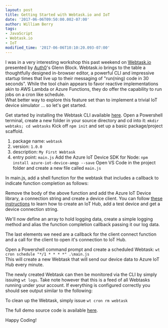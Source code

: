 ```yaml
---
layout: post
title: Getting Started with Webtask.io and IoT
date: '2017-06-06T09:50:00.002-07:00'
author: William Berry
tags:
- JavaScript
- Webtask.io
- IoT
modified_time: '2017-06-06T10:10:20.093-07:00'
---
```


I was in a very interesting workshop this past weekend on 
[Webtask.io](http://webtask.io/) presented by [Auth0](https://auth0.com/)'s 
Glenn Block.  Webtask.io brings to the table a thoughtfully designed 
in-browser editor, a powerful CLI and impressive startup times that live up to 
their messaging of "run(ning) code in 30 seconds".  While the tool chain 
appears to favor reactive implementations akin to AWS Lambda or Azure 
Functions, they do offer the capability to run jobs on a cron like schedule.  
What better way to explore this feature set than to implement a trivial IoT 
device simulator ... so let's get started. 

Get started by installing the Webtask CLI available 
[here](https://webtask.io/docs/101). Open a Powershell terminal, create a 
new folder in your source directory and cd into it: 
```mkdir webtaks; cd webtasks``` 
Kick off `npm init` and set up a basic package/project scaffold.
1. package name: `webtask` 
1. version: `1.0.0` 
1. description: `My First Webtask` 
1. entry point: `main.js` 
Add the Azure IoT Device SDK for Node: 
```npm install azure-iot-device-amqp --save``` 
Open VS Code in the project folder and create a new file called `main.js` 

In main.js, add a shell function for the webtask that includes a callback to 
indicate function completion as follows: 

<script src="https://gist.github.com/WilliamBerryiii/b6001c23247afdbfc31e1a6f28407f09.js?file=main.js_shell"></script> 

Remove the body of the above function and add the Azure IoT Device library, a 
connection string and create a device client.  You can follow [these instructions](https://docs.microsoft.com/en-us/azure/iot-hub/iot-hub-node-node-getstarted) to 
learn how to create an IoT Hub, add a test device and get a device connection 
string. 

<script src="https://gist.github.com/WilliamBerryiii/b6001c23247afdbfc31e1a6f28407f09.js?file=iot_hub_data.js"></script> 

We'll now define an array to hold logging data, create a simple logging method 
and alias the function completion callback passing it our log data. 

<script src="https://gist.github.com/WilliamBerryiii/b6001c23247afdbfc31e1a6f28407f09.js?file=log_complete.js"></script> 

The last elements we need are a callback for the client connect function and a 
call for the client to open it's connection to IoT Hub. 

<script src="https://gist.github.com/WilliamBerryiii/b6001c23247afdbfc31e1a6f28407f09.js?file=connect.js"></script><div> 

Open a Powershell command prompt and create a scheduled Webtask: 
```wt cron schedule "*/1 * * * *" .\main.js ```  
This will create a new Webtask that will send our device data to Azure IoT Hub every minute.

The newly created Webtask can then be monitored via the CLI by simply 
issuing `wt logs`.  Take note however that this is a feed of all Webtasks 
running under your account.  If everything is configured correctly you should 
see output similar to the following: 

<script src="https://gist.github.com/WilliamBerryiii/b6001c23247afdbfc31e1a6f28407f09.js?file=wt_logs.txt"></script>

To clean up the Webtask, simply issue `wt cron rm webtask` 

The full demo source code is available 
[here](https://gist.github.com/WilliamBerryiii/b6001c23247afdbfc31e1a6f28407f09.js?file=main.js). 

Happy Coding! 
